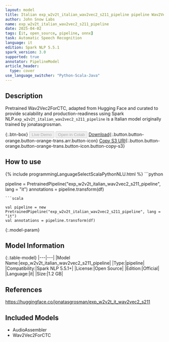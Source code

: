 ```yaml
---
layout: model
title: Italian exp_w2v2t_italian_wav2vec2_s211_pipeline pipeline Wav2Vec2ForCTC from jonatasgrosman
author: John Snow Labs
name: exp_w2v2t_italian_wav2vec2_s211_pipeline
date: 2025-04-02
tags: [it, open_source, pipeline, onnx]
task: Automatic Speech Recognition
language: it
edition: Spark NLP 5.5.1
spark_version: 3.0
supported: true
annotator: PipelineModel
article_header:
  type: cover
use_language_switcher: "Python-Scala-Java"
---
```


## Description

Pretrained Wav2Vec2ForCTC, adapted from Hugging Face and curated to provide scalability and production-readiness using Spark NLP.`exp_w2v2t_italian_wav2vec2_s211_pipeline` is a Italian model originally trained by jonatasgrosman.

{:.btn-box}
<button class="button button-orange" disabled>Live Demo</button>
<button class="button button-orange" disabled>Open in Colab</button>
[Download](https://s3.amazonaws.com/auxdata.johnsnowlabs.com/public/models/exp_w2v2t_italian_wav2vec2_s211_pipeline_it_5.5.1_3.0_1743609021711.zip){:.button.button-orange.button-orange-trans.arr.button-icon}
[Copy S3 URI](s3://auxdata.johnsnowlabs.com/public/models/exp_w2v2t_italian_wav2vec2_s211_pipeline_it_5.5.1_3.0_1743609021711.zip){:.button.button-orange.button-orange-trans.button-icon.button-copy-s3}

## How to use



<div class="tabs-box" markdown="1">
{% include programmingLanguageSelectScalaPythonNLU.html %}
```python

pipeline = PretrainedPipeline("exp_w2v2t_italian_wav2vec2_s211_pipeline", lang = "it")
annotations =  pipeline.transform(df)   

```
```scala

val pipeline = new PretrainedPipeline("exp_w2v2t_italian_wav2vec2_s211_pipeline", lang = "it")
val annotations = pipeline.transform(df)

```
</div>

{:.model-param}
## Model Information

{:.table-model}
|---|---|
|Model Name:|exp_w2v2t_italian_wav2vec2_s211_pipeline|
|Type:|pipeline|
|Compatibility:|Spark NLP 5.5.1+|
|License:|Open Source|
|Edition:|Official|
|Language:|it|
|Size:|1.2 GB|

## References

https://huggingface.co/jonatasgrosman/exp_w2v2t_it_wav2vec2_s211

## Included Models

- AudioAssembler
- Wav2Vec2ForCTC